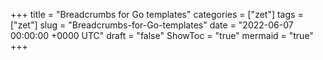 +++
title = "Breadcrumbs for Go templates"
categories = ["zet"]
tags = ["zet"]
slug = "Breadcrumbs-for-Go-templates"
date = "2022-06-07 00:00:00 +0000 UTC"
draft = "false"
ShowToc = "true"
mermaid = "true"
+++

